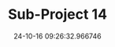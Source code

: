 ---
date: 24-10-16 09:26:32.966746
excerpt: MediVision-5G (eHealth)
header:
  teaser: https://via.placeholder.com/200x200.png
order: 13
sidebar:
- image: https://via.placeholder.com/350x250.png
  image_alt: logo
  text: Here we discuss the Objective of the UC
  title: Objective
title: Sub-Project 14
---